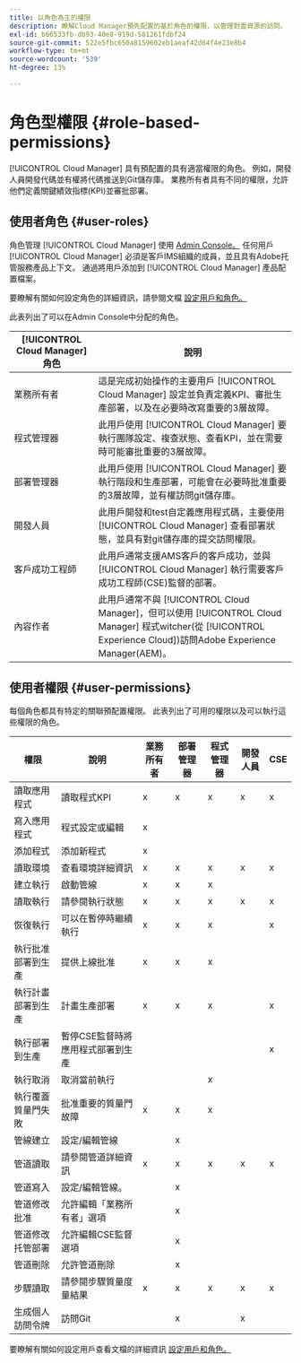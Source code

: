 ```yaml
---
title: 以角色為主的權限
description: 瞭解Cloud Manager預先配置的基於角色的權限，以管理對雲資源的訪問。
exl-id: b66533fb-db93-40e8-919d-581261fdbf24
source-git-commit: 522e5fbc650a8159602eb1aeaf42d64f4e23e8b4
workflow-type: tm+mt
source-wordcount: '539'
ht-degree: 13%

---
```



# 角色型權限 {#role-based-permissions}

[!UICONTROL Cloud Manager] 具有預配置的具有適當權限的角色。 例如，開發人員開發代碼並有權將代碼推送到Git儲存庫。 業務所有者具有不同的權限，允許他們定義關鍵績效指標(KPI)並審批部署。

## 使用者角色 {#user-roles}

角色管理 [!UICONTROL Cloud Manager] 使用 [Admin Console。](https://helpx.adobe.com/enterprise/using/admin-console.html) 任何用戶 [!UICONTROL Cloud Manager] 必須是客戶IMS組織的成員，並且具有Adobe托管服務產品上下文。 通過將用戶添加到 [!UICONTROL Cloud Manager] 產品配置檔案。

要瞭解有關如何設定角色的詳細資訊，請參閱文檔 [設定用戶和角色。](/help/requirements/users-and-roles.md)

此表列出了可以在Admin Console中分配的角色。

| [!UICONTROL Cloud Manager] 角色 | 說明 |
|---|---|
| 業務所有者 | 這是完成初始操作的主要用戶 [!UICONTROL Cloud Manager] 設定並負責定義KPI、審批生產部署，以及在必要時改寫重要的3層故障。 |
| 程式管理器 | 此用戶使用 [!UICONTROL Cloud Manager] 要執行團隊設定、複查狀態、查看KPI，並在需要時可能審批重要的3層故障。 |
| 部署管理器 | 此用戶使用 [!UICONTROL Cloud Manager] 要執行階段和生產部署，可能會在必要時批准重要的3層故障，並有權訪問git儲存庫。 |
| 開發人員 | 此用戶開發和test自定義應用程式碼，主要使用 [!UICONTROL Cloud Manager] 查看部署狀態，並具有對git儲存庫的提交訪問權限。 |
| 客戶成功工程師 | 此用戶通常支援AMS客戶的客戶成功，並與 [!UICONTROL Cloud Manager] 執行需要客戶成功工程師(CSE)監督的部署。 |
| 內容作者 | 此用戶通常不與 [!UICONTROL Cloud Manager]，但可以使用 [!UICONTROL Cloud Manager] 程式witcher(從 [!UICONTROL Experience Cloud])訪問Adobe Experience Manager(AEM)。 |

## 使用者權限 {#user-permissions}

每個角色都具有特定的關聯預配置權限。 此表列出了可用的權限以及可以執行這些權限的角色。


| 權限 | 說明 | 業務所有者 | 部署管理器 | 程式管理器 | 開發人員 | CSE |
|--- |--- |--- |--- |--- |--- |--- |
| 讀取應用程式 | 讀取程式KPI | x | x | x | x | x |
| 寫入應用程式 | 程式設定或編輯 | x |  |  |  |  |
| 添加程式 | 添加新程式 | x |  |  |  |  |
| 讀取環境 | 查看環境詳細資訊 | x | x | x | x | x |
| 建立執行 | 啟動管線 | x | x | x |  |  |
| 讀取執行 | 請參閱執行狀態 | x | x | x | x | x |
| 恢復執行 | 可以在暫停時繼續執行 | x | x | x |  | x |
| 執行批准部署到生產 | 提供上線批准 | x | x | x |  |  |
| 執行計畫部署到生產 | 計畫生產部署 | x | x | x |  | x |
| 執行部署到生產 | 暫停CSE監督時將應用程式部署到生產 |  |  |  |  | x |
| 執行取消 | 取消當前執行 |  |  | x |  |  |
| 執行覆蓋質量門失敗 | 批准重要的質量門故障 | x | x | x |  |  |
| 管線建立 | 設定/編輯管線 |  | x |  |  |  |
| 管道讀取 | 請參閱管道詳細資訊 | x | x | x | x | x |
| 管道寫入 | 設定/編輯管線。 |  | x |  |  |  |
| 管道修改批准 | 允許編輯「業務所有者」選項 |  | x |  |  |  |
| 管道修改托管部署 | 允許編輯CSE監督選項 |  | x |  |  |  |
| 管道刪除 | 允許管道刪除 |  | x |  |  |  |
| 步驟讀取 | 請參閱步驟質量度量結果 | x | x | x | x | x |
| 生成個人訪問令牌 | 訪問Git |  | x |  | x |  |

要瞭解有關如何設定用戶查看文檔的詳細資訊 [設定用戶和角色。](/help/requirements/users-and-roles.md)
